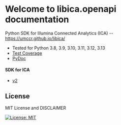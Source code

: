 # Welcome to libica.openapi documentation

Python SDK for Illumina Connected Analytics (ICA) -- https://umccr.github.io/libica/

- Tested for Python 3.8, 3.9, 3.10, 3.11, 3.12, 3.13
- [Test Coverage](https://umccr.github.io/libica/coverage/)
- [PyDoc](https://umccr.github.io/libica/libica/)

#### SDK for ICA

- [v2](v2)

## License

MIT License and DISCLAIMER

[![License: MIT](https://img.shields.io/badge/License-MIT-yellow.svg)](https://opensource.org/licenses/MIT)
